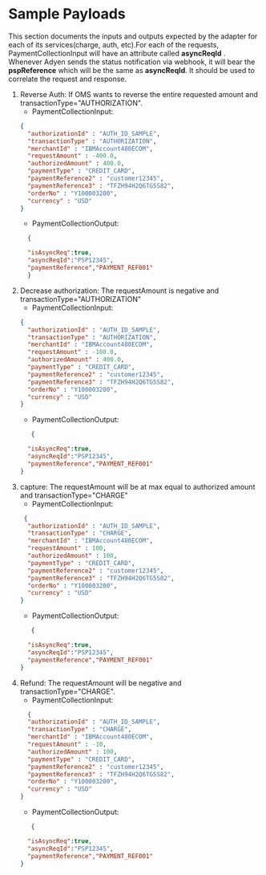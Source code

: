 <h1>Sample Payloads</h1>

This section documents the inputs and outputs expected by the adapter for each of its services(charge, auth, etc).For each of the requests,
PaymentCollectionInput will have an attribute called **asyncReqId** . Whenever Adyen sends the status notification via webhook, it will bear the **pspReference** which
will be the same as **asyncReqId**. It should be used to correlate the request and response.


<ol>
<li>
Reverse Auth: If OMS wants to reverse the entire requested amount and transactionType="AUTHORIZATION".

- PaymentCollectionInput:

````json
{
  "authorizationId" : "AUTH_ID_SAMPLE",
  "transactionType" : "AUTHORIZATION",
  "merchantId" : "IBMAccount480ECOM",
  "requestAmount" : -400.0,
  "authorizedAmount" : 400.0,
  "paymentType" : "CREDIT_CARD",
  "paymentReference2" : "customer12345",
  "paymentReference3" : "TFZH94H2Q6TG5S82",
  "orderNo" : "Y100003200",
  "currency" : "USD"
}
````

- PaymentCollectionOutput:
````json
  {

  "isAsyncReq":true,
  "asyncReqId":"PSP12345",
  "paymentReference","PAYMENT_REF001"
  }
 ````
</li>

<li>
Decrease authorization: The requestAmount is negative and transactionType="AUTHORIZATION"

- PaymentCollectionInput:

````json
{
  "authorizationId" : "AUTH_ID_SAMPLE",
  "transactionType" : "AUTHORIZATION",
  "merchantId" : "IBMAccount480ECOM",
  "requestAmount" : -100.0,
  "authorizedAmount" : 400.0,
  "paymentType" : "CREDIT_CARD",
  "paymentReference2" : "customer12345",
  "paymentReference3" : "TFZH94H2Q6TG5S82",
  "orderNo" : "Y100003200",
  "currency" : "USD"
}
````

- PaymentCollectionOutput:
````json
   {

  "isAsyncReq":true,
  "asyncReqId":"PSP12345",
  "paymentReference","PAYMENT_REF001"
}
 ````
</li>


<li>
capture: The requestAmount will be at max equal to authorized amount and transactionType="CHARGE"

- PaymentCollectionInput:

````json
 {
  "authorizationId" : "AUTH_ID_SAMPLE",
  "transactionType" : "CHARGE",
  "merchantId" : "IBMAccount480ECOM",
  "requestAmount" : 100,
  "authorizedAmount" : 100,
  "paymentType" : "CREDIT_CARD",
  "paymentReference2" : "customer12345",
  "paymentReference3" : "TFZH94H2Q6TG5S82",
  "orderNo" : "Y100003200",
  "currency" : "USD"
}
````

- PaymentCollectionOutput:
````json
   {

  "isAsyncReq":true,
  "asyncReqId":"PSP12345",
  "paymentReference","PAYMENT_REF001"
}
 ````
</li>

<li>
Refund: The requestAmount will be negative and transactionType="CHARGE". 

- PaymentCollectionInput:

````json
  {
  "authorizationId" : "AUTH_ID_SAMPLE",
  "transactionType" : "CHARGE",
  "merchantId" : "IBMAccount480ECOM",
  "requestAmount" : -10,
  "authorizedAmount" : 100,
  "paymentType" : "CREDIT_CARD",
  "paymentReference2" : "customer12345",
  "paymentReference3" : "TFZH94H2Q6TG5S82",
  "orderNo" : "Y100003200",
  "currency" : "USD"
}
````

- PaymentCollectionOutput:
````json
   {

  "isAsyncReq":true,
  "asyncReqId":"PSP12345",
  "paymentReference","PAYMENT_REF001"
}
 ````
</li>

</ol>